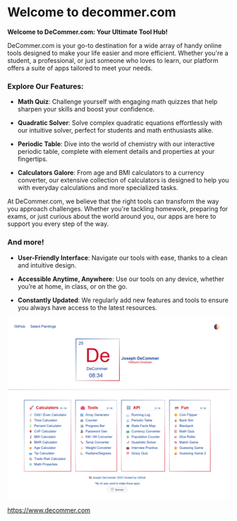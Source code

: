 # Welcome to decommer.com

**Welcome to DeCommer.com: Your Ultimate Tool Hub!**

DeCommer.com is your go-to destination for a wide array of handy online tools designed to make your life easier and more efficient. Whether you're a student, a professional, or just someone who loves to learn, our platform offers a suite of apps tailored to meet your needs.

### Explore Our Features:

- **Math Quiz**: Challenge yourself with engaging math quizzes that help sharpen your skills and boost your confidence.
  
- **Quadratic Solver**: Solve complex quadratic equations effortlessly with our intuitive solver, perfect for students and math enthusiasts alike.

- **Periodic Table**: Dive into the world of chemistry with our interactive periodic table, complete with element details and properties at your fingertips.

- **Calculators Galore**: From age and BMI calculators to a currency converter, our extensive collection of calculators is designed to help you with everyday calculations and more specialized tasks.

At DeCommer.com, we believe that the right tools can transform the way you approach challenges. Whether you're tackling homework, preparing for exams, or just curious about the world around you, our apps are here to support you every step of the way.

### And more!

- **User-Friendly Interface**: Navigate our tools with ease, thanks to a clean and intuitive design.
  
- **Accessible Anytime, Anywhere**: Use our tools on any device, whether you’re at home, in class, or on the go.

- **Constantly Updated**: We regularly add new features and tools to ensure you always have access to the latest resources.

![image of site](./img/siteImage.png)

https://www.decommer.com
